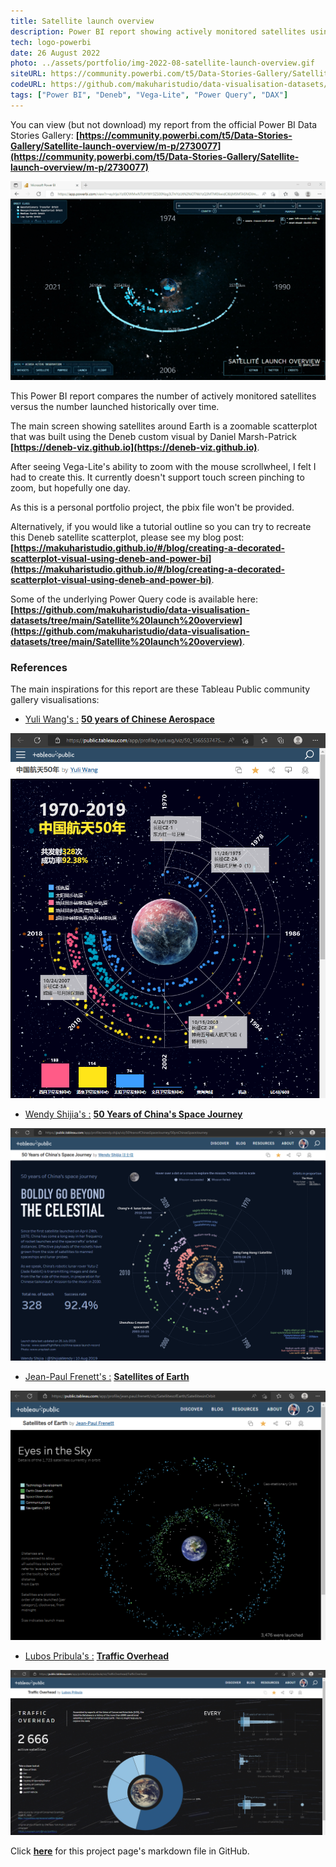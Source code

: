 ```yaml
---
title: Satellite launch overview
description: Power BI report showing actively monitored satellites using a custom Deneb scatterplot visual.
tech: logo-powerbi
date: 26 August 2022
photo: ../assets/portfolio/img-2022-08-satellite-launch-overview.gif
siteURL: https://community.powerbi.com/t5/Data-Stories-Gallery/Satellite-launch-overview/m-p/2730077
codeURL: https://github.com/makuharistudio/data-visualisation-datasets/tree/main/Satellite%20launch%20overview
tags: ["Power BI", "Deneb", "Vega-Lite", "Power Query", "DAX"]
---
```


You can view (but not download) my report from the official Power BI Data Stories Gallery:
**[https://community.powerbi.com/t5/Data-Stories-Gallery/Satellite-launch-overview/m-p/2730077](https://community.powerbi.com/t5/Data-Stories-Gallery/Satellite-launch-overview/m-p/2730077)**

![Animated preview of project](/src/assets/portfolio/img-2022-08-satellite-launch-overview.gif)

This Power BI report compares the number of actively monitored satellites versus the number launched historically over time.

The main screen showing satellites around Earth is a zoomable scatterplot that was built using the Deneb custom visual by Daniel Marsh-Patrick **[https://deneb-viz.github.io](https://deneb-viz.github.io)**.

After seeing Vega-Lite's ability to zoom with the mouse scrollwheel, I felt I had to create this. It currently doesn't support touch screen pinching to zoom, but hopefully one day.
 
As this is a personal portfolio project, the pbix file won't be provided.

Alternatively, if you would like a tutorial outline so you can try to recreate this Deneb satellite scatterplot, please see my blog post: **[https://makuharistudio.github.io/#/blog/creating-a-decorated-scatterplot-visual-using-deneb-and-power-bi](https://makuharistudio.github.io/#/blog/creating-a-decorated-scatterplot-visual-using-deneb-and-power-bi)**.

Some of the underlying Power Query code is available here: **[https://github.com/makuharistudio/data-visualisation-datasets/tree/main/Satellite%20launch%20overview](https://github.com/makuharistudio/data-visualisation-datasets/tree/main/Satellite%20launch%20overview)**.



### References

The main inspirations for this report are these Tableau Public community gallery visualisations:

* [Yuli Wang's :](https://twitter.com/Yuli_Wg) **[50 years of Chinese Aerospace](https://public.tableau.com/app/profile/yuri.wg/viz/50_15655374759590/1)**

![Tableau satellite report by Yuli Wang](/src/assets/blog/2022-08-27--01.png)

* [Wendy Shijia's :](https://twitter.com/ShijiaWendy) **[50 Years of China's Space Journey](https://public.tableau.com/app/profile/wendy.shijia/viz/50YearsofChinasSpaceJourney/50yrsChinasSpaceJourney)**

![Tableau satellite report by Wendy Shijia](/src/assets/blog/2022-08-27--01a.png)

* [Jean-Paul Frenett's :](https://public.tableau.com/app/profile/jean.paul.frenett) **[Satellites of Earth](https://public.tableau.com/app/profile/jean.paul.frenett/viz/SatellitesofEarth/SatellitesinOrbit)**

![Tableau satellite report by Jean-Paul Frenett](/src/assets/blog/2022-08-27--02.png)

* [Lubos Pribula's :](https://twitter.com/LubosPribula) **[Traffic Overhead](https://public.tableau.com/app/profile/lubospribula/viz/TrafficOverhead/TrafficOverhead)**

![Tableau satellite report by Lubos Pribula](/src/assets/blog/2022-08-27--03.png)


Click **[here](https://github.com/makuharistudio/makuharistudio.github.io/tree/main/src/markdown/projects/2022-08-26.md)** for this project page's markdown file in GitHub.